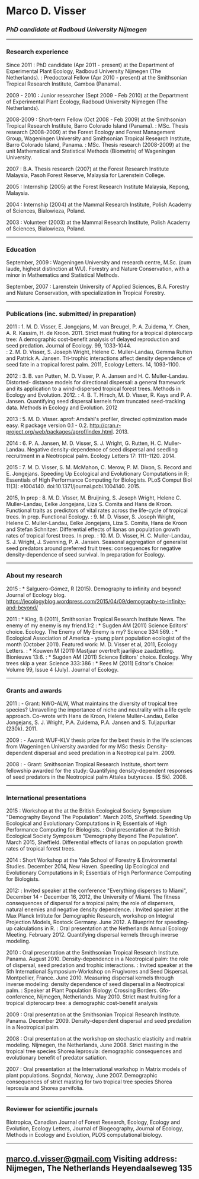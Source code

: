 # Marco D. Visser

### *PhD candidate at Radboud University Nijmegen*

---

### Research experience
Since 2011
:      PhD candidate (Apr 2011 - present) at the Department of Experimental Plant Ecology, Radboud University Nijmegen (The Netherlands). 
:      Predoctoral Fellow (Apr 2010 - present) at the Smithsonian Tropical Research Institute, Gamboa (Panama).

2009 - 2010
:      Junior researcher (Sept 2009 - Feb 2010) at the Department of Experimental Plant Ecology,  Radboud University Nijmegen (The Netherlands).

2008-2009
:	 Short-term Fellow (Oct 2008 - Feb 2009) at the Smithsonian Tropical Research Institute, Barro Colorado Island (Panama). 
:	  MSc. Thesis research (2008-2009) at the Forest Ecology and Forest Management Group, Wageningen University and Smithsonian Tropical Research Institute, Barro Colorado Island, Panama.
:	   MSc. Thesis research (2008-2009) at the unit Mathematical and Statistical Methods (Biometris) of Wageningen University.

2007
:	 B.A. Thesis research (2007) at the Forest Research Institute Malaysia, Pasoh Forest Reserve, Malaysia for Larenstein College.

2005
:	 Internship (2005) at the Forest Research Institute Malaysia, Kepong, Malaysia.

2004
:	Internship (2004) at the Mammal Research Institute, Polish Academy of Sciences, Bialowieza, Poland.

2003
:	 Volunteer (2003) at the Mammal Research Institute, Polish Academy of Sciences, Bialowieza, Poland.

---

### Education
September, 2009
: 	   Wageningen University and research centre, M.Sc. (cum laude, highest distinction at WU).
 Forestry and Nature Conservation, with a minor in Mathematics and Statistical Methods.

September, 2007
: 	   Larenstein University of Applied Sciences, B.A.
Forestry and Nature Conservation, with specialization in Tropical Forestry.

---

### Publications (inc. submitted/ in preparation)
2011
:	1. M. D. Visser, E. Jongejans, M. van Breugel, P. A. Zuidema, Y. Chen, A. R. Kassim, H. de Kroon. 2011.  Strict mast fruiting for a tropical dipterocarp tree: A demographic cost-benefit analysis of delayed reproduction and seed predation. Journal of Ecology. 99, 1033-1044.  
:	2. M. D. Visser, S. Joseph Wright, Helene C. Muller-Landau, Gemma Rutten and Patrick A. Jansen. Tri-trophic interactions affect density dependence of seed fate in a tropical forest palm. 2011, Ecology Letters. 14, 1093-1100.

2012
:	3. B. van Putten, M. D. Visser, P. A. Jansen and H. C. Muller-Landau. Distorted- distance models for directional dispersal: a general framework and its application to a wind-dispersed tropical forest trees. Methods in Ecology and Evolution. 2012.
:	4. B. T. Hirsch, M. D. Visser, R. Kays and P. A. Jansen.  Quantifying seed dispersal kernels from truncated seed-tracking data. Methods in Ecology and Evolution. 2012

2013
:	5. M. D. Visser. aprof: Amdahl's profiler, directed optimization made easy. R package version 0.1 - 0.2. http://cran.r-project.org/web/packages/aprof/index.html. 2013.

2014
:	6. P. A. Jansen, M. D.  Visser, S. J. Wright, G. Rutten, H. C.  Muller-Landau. Negative density-dependence of seed dispersal and seedling recruitment in a Neotropical palm. Ecology Letters 17: 1111–1120. 2014.

2015
:	7. M. D. Visser, S. M. McMahon, C. Merow, P. M. Dixon, S. Record and E. Jongejans.  Speeding Up Ecological and Evolutionary Computations in R; Essentials of High Performance Computing for Biologists. PLoS Comput Biol 11(3): e1004140. doi:10.1371/journal.pcbi.1004140. 2015.

2015, In prep
:	8. M. D. Visser, M. Bruijning, S. Joseph Wright, Helene C. Muller-Landau,  Eelke Jongejans, Liza S. Comita and Hans de Kroon. Functional traits as predictors of vital rates across the life-cycle of tropical trees. In prep. Functional Ecology.
:	9. M. D. Visser, S. Joseph Wright, Helene C. Muller-Landau,  Eelke Jongejans, Liza S. Comita, Hans de Kroon and Stefan Schnitzer. 
Differential effects of lianas on population growth rates of tropical forest trees. In prep.
:	     10. M. D. Visser, H. C. Muller-Landau, S. J. Wright, J. Svenning, P. A. Jansen. Seasonal aggregation of generalist seed predators around preferred fruit trees: consequences for negative density-dependence of seed survival. In preparation for Ecology.

---

### About my research
2015
:	* Salguero-Gómez, R (2015). Demography to infinity and beyond! Journal of Ecology blog. https://jecologyblog.wordpress.com/2015/04/09/demography-to-infinity-and-beyond/

2011
:	* King, B (2011), Smithsonian Tropical Research Institute News. The enemy of my enemy is my friend.1:2
:	* Sugden AM (2011) Science Editors' choice. Ecology. The Enemy of My Enemy is my? Science 334:569.
:	* Ecological Association of America - young plant population ecologist of the month (October 2011). Featured work: M. D. Visser et al, 2011, Ecology Letters.
:	* Kouwen M (2011) Mastjaar overtreft jaarlijkse zaadzetting. Bionieuws 13:6.
:	* Sugden AM (2011) Science Editors' choice. Ecology. Why trees skip a year. Science 333:386
:	* Rees M (2011) Editor's Choice: Volume 99, Issue 4 (July). Journal of Ecology.

---

### Grants and awards
2011
:	- Grant: NWO-ALW, What maintains the diversity of tropical tree species? Unravelling the importance of niche and neutrality with a life cycle approach. Co-wrote with Hans de Kroon, Helene Muller-Landau, Eelke Jongejans, S. J. Wright, P.A. Zuidema, P.A. Jansen and S. Tuljapurkar (230k). 2011.

2009
:	- Award: WUF-KLV thesis prize for the best thesis in the life sciences from Wageningen University awarded for my MSc thesis: Density-dependent dispersal and seed predation in a Neotropical palm. 2009.

2008
:	- Grant: Smithsonian Tropical Research Institute, short term fellowship awarded for the study: Quantifying density-dependent responses of seed predators in the Neotropical palm Attalea butyracea. ($ 5k). 2008. 

---

### International presentations

2015
:	Workshop at the at the British Ecological Society Symposium "Demography Beyond The Population". March 2015, Sheffield. Speeding Up Ecological and Evolutionary Computations in R; Essentials of High Performance Computing for Biologists.
:	 Oral presentation at the British Ecological Society Symposium "Demography Beyond The Population". March 2015, Sheffield. Differential effects of lianas on population growth rates of tropical forest trees.

2014
:	  Short Workshop at the Yale School of Forestry & Environmental Studies. December 2014, New Haven. Speeding Up Ecological and Evolutionary Computations in R; Essentials of High Performance Computing for Biologists.

2012:
:	 Invited speaker at the conference "Everything disperses to Miami", December 14 - December 16, 2012, the University of Miami. The fitness consequences of dispersal for a tropical palm; the role of dispersers, natural enemies and negative density dependence.
:	  Invited speaker at the Max Planck Intitute for Demographic Research, workshop on Integral Projection Models, Rostock Germany.  June 2012. A Blueprint for speeding-up calculations in R.
:	   Oral presentation at the Netherlands Annual Ecology Meeting. February 2012. Quantifying dispersal kernels through inverse modeling.

2010
:	 Oral presentation at the Smithsonian Tropical Research Institute. Panama. August 2010. Density-dependence in a Neotropical palm: the role of dispersal, seed predation and trophic interactions.
:	  Invited speaker at the 5th International Symposium-Workshop on Frugivores and Seed Dispersal. Montpellier, France. June 2010. Measuring dispersal kernels through inverse modeling: density dependence of seed dispersal in a Neotropical palm.
:	   Speaker at Plant Population Biology: Crossing Borders. Gfo-conference, Nijmegen, Netherlands. May 2010. Strict mast fruiting for a tropical dipterocarp tree: a demographic cost-benefit analysis

2009
:	 Oral presentation at the Smithsonian Tropical Research Institute. Panama. December 2009. Density-dependent dispersal and seed predation in a Neotropical palm.

2008
:	  Oral presentation at the workshop on stochastic elasticity and matrix modeling. Nijmegen, the Netherlands, June 2008. Strict masting in the tropical tree species Shorea leprosula: demographic consequences and evolutionary benefit of predator satiation.

2007
:	   Oral presentation at the International workshop in Matrix models of plant populations. Sogndal, Norway, June 2007. Demographic consequences of strict masting for two tropical tree species Shorea leprosula and Shorea parvifolia.

---

### Reviewer for scientific journals
Biotropica, Canadian Journal of Forest Research, Ecology, Ecology and Evolution, Ecology Letters, Journal of Biogeography, Journal of Ecology, Methods in Ecology and Evolution, PLOS computational biology. 


----
<marco.d.visser@gmail.com> 
Visiting address: Nijmegen, The Netherlands Heyendaalseweg 135
---